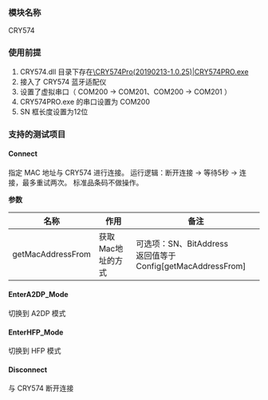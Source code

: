 ### 模块名称

CRY574

### 使用前提

1. CRY574.dll 目录下存在[\CRY574Pro(20190213-1.0.25)|CRY574PRO.exe]()
2. 接入了 CRY574 蓝牙适配仪
4. 设置了虚拟串口（ COM200 -> COM201、COM200 -> COM201 ）
5. CRY574PRO.exe 的串口设置为 COM200
6. SN 框长度设置为12位

### 支持的测试项目

#### Connect

指定 MAC 地址与 CRY574 进行连接。
运行逻辑：断开连接 -> 等待5秒 -> 连接，最多重试两次。
标准品条码不做操作。

**参数**

| 名称              | 作用              | 备注                                                         |
| ----------------- | ----------------- | ------------------------------------------------------------ |
| getMacAddressFrom | 获取Mac地址的方式 | 可选项：SN、BitAddress<br />返回值等于 Config[getMacAddressFrom] |

#### EnterA2DP_Mode

切换到 A2DP 模式

#### EnterHFP_Mode

切换到 HFP 模式

#### Disconnect

与 CRY574 断开连接